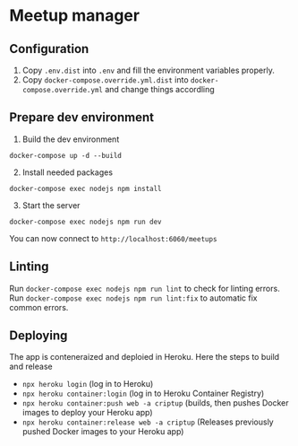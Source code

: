 # Meetup manager

## Configuration

1. Copy `.env.dist` into `.env` and fill the environment variables properly.
1. Copy `docker-compose.override.yml.dist` into `docker-compose.override.yml` and change things accordling

## Prepare dev environment

1. Build the dev environment

```shell
docker-compose up -d --build
```

2. Install needed packages

```shell
docker-compose exec nodejs npm install
```

3. Start the server

```shell
docker-compose exec nodejs npm run dev
```

You can now connect to `http://localhost:6060/meetups`

## Linting

Run `docker-compose exec nodejs npm run lint` to check for linting errors.
Run `docker-compose exec nodejs npm run lint:fix` to automatic fix common errors.

## Deploying

The app is conteneraized and deploied in Heroku. Here the steps to build and release

- `npx heroku login` (log in to Heroku)
- `npx heroku container:login` (log in to Heroku Container Registry)
- `npx heroku container:push web -a criptup` (builds, then pushes Docker images to deploy your Heroku app)
- `npx heroku container:release web -a criptup` (Releases previously pushed Docker images to your Heroku app)
